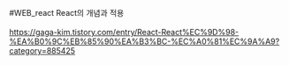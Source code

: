 #WEB_react
React의 개념과 적용 <br><br>
https://gaga-kim.tistory.com/entry/React-React%EC%9D%98-%EA%B0%9C%EB%85%90%EA%B3%BC-%EC%A0%81%EC%9A%A9?category=885425
